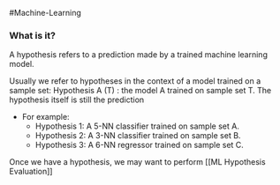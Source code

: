 #Machine-Learning 

### What is it?
A hypothesis refers to a prediction made by a trained machine learning model.

Usually we refer to hypotheses in the context of a model trained on a sample set:
$\text{Hypothesis A (T) : the model A trained on sample set T.}$
The hypothesis itself is still the prediction

- For example:  
	- Hypothesis 1: A 5-NN classifier trained on sample set A.  
	- Hypothesis 2: A 3-NN classifier trained on sample set B.  
	- Hypothesis 3: A 6-NN regressor trained on sample set C.

 Once we have a hypothesis, we may want to perform [[ML Hypothesis Evaluation]]